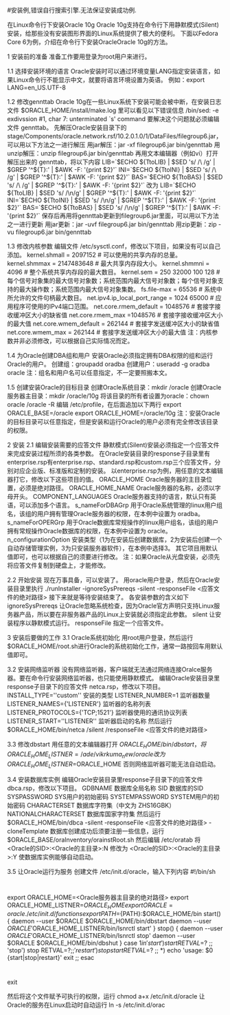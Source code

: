 #安装例,错误自行搜索引擎.无法保证安装成功例.

在Linux命令行下安装Oracle 10g
 Oracle 10g支持在命令行下用静默模式(Silent)安装，给那些没有安装图形界面的Linux系统提供了极大的便利。
 下面以Fedora Core 6为例，介绍在命令行下安装OracleOracle 10g的方法。
 
 1 安装前的准备
 准备工作要用登录为root用户来进行。
 
 1.1 选择安装环境的语言
 Oracle安装时可以通过环境变量LANG指定安装语言，如果Linux命令行不能显示中文，就要将语言环境设置为英语。
 例如：export LANG=en_US.UTF-8
 
 1.2 修改gennttab
 Oracle 10g在一些Linux系统下安装可能会被中断，在安装日志文件
 $ORACLE_HOME/install/make.log
 里可以看见以下错误信息
 /bin/sed: -e exdivssion #1, char 7: unterminated `s' command
 要解决这个问题就必须编辑文件 gennttab。
 先解压Oracle安装目录下的 stage/Components/oracle.network.rsf/10.2.0.1.0/1/DataFiles/filegroup6.jar，可以用以下方法之一进行解压
 用jar解压：jar -xf filegroup6.jar bin/gennttab
 用unzip解压：unzip filegroup6.jar bin/gennttab
 再用文本编辑器（例如vi）打开解压出来的 gennttab，将以下内容
 LIB=`$ECHO ${TtoLIB} | $SED 's/ /\\
 /g' | $GREP '^${T}:' | $AWK -F: '{print $2}'`
 INI=`$ECHO ${TtoINI} | $SED 's/ /\\
 /g' | $GREP '^${T}:' | $AWK -F: '{print $2}'`
 BAS=`$ECHO ${TtoBAS} | $SED 's/ /\\
 /g' | $GREP '^${T}:' | $AWK -F: '{print $2}'`
 改为
 LIB=`$ECHO ${TtoLIB} | $SED 's/ /\n/g' | $GREP '^${T}:' | $AWK -F:
 '{print $2}'`
 INI=`$ECHO ${TtoINI} | $SED 's/ /\n/g' | $GREP '^${T}:' | $AWK -F:
 '{print $2}'`
 BAS=`$ECHO ${TtoBAS} | $SED 's/ /\n/g' | $GREP '^${T}:' | $AWK -F:
 '{print $2}'`
 保存后再用将gennttab更新到filegroup6.jar里面，可以用以下方法之一进行更新
 用jar更新：jar -uvf filegroup6.jar bin/gennttab
 用zip更新：zip -vu filegroup6.jar bin/gennttab
 
 1.3 修改内核参数
 编辑文件 /etc/sysctl.conf，修改以下项目，如果没有可以自己添加。
 kernel.shmall = 2097152 # 可以使用的共享内存的总量。
 kernel.shmmax = 2147483648 # 最大共享内存段大小。
 kernel.shmmni = 4096 # 整个系统共享内存段的最大数目。
 kernel.sem = 250 32000 100 128 # 每个信号对象集的最大信号对象数；系统范围内最大信号对象数；每个信号对象支持的最大操作数；系统范围内最大信号对象集数。
 fs.file-max = 65536 # 系统中所允许的文件句柄最大数目。
 net.ipv4.ip_local_port_range = 1024 65000 # 应用程序可使用的IPv4端口范围。
 net.core.rmem_default = 1048576 # 套接字接收缓冲区大小的缺省值
 net.core.rmem_max =1048576 # 套接字接收缓冲区大小的最大值
 net.core.wmem_default = 262144 # 套接字发送缓冲区大小的缺省值
 net.core.wmem_max = 262144 # 套接字发送缓冲区大小的最大值
 注：内核参数并非必须修改，可以根据自己实际情况而定。
 
 1.4 为Oracle创建DBA组和用户
 安装Oracle必须指定拥有DBA权限的组和运行Oracle的用户。
 创建组：groupadd oradba
 创建用户：useradd -g oradba oracle
 注：组名和用户名可以任意指定，不一定要照搬本文。
 
 1.5 创建安装Oracle的目标目录
 创建Oracle系统目录：mkdir /oracle
 创建Oracle服务器主目录：mkdir /oracle/10g
 将该目录的所有者设置为oracle：chown oracle /oracle -R
 编辑 /etc/profile，在后面追加以下两行
 export ORACLE_BASE=/oracle
 export ORACLE_HOME=/oracle/10g
 注：安装Oracle的目标目录可以任意指定，但是安装和运行Oracle的用户必须有完全修改该目录的权限。
 
 2 安装
 2.1 编辑安装需要的应答文件
 静默模式(Silent)安装必须指定一个应答文件来完成安装过程所须的各类参数。
 在Oracle安装目录的response子目录里有enterprise.rsp有enterprise.rsp、standard.rsp和custom.rsp三个应答文件，分别对应企业版、标准版和定制的安装。
 以enterprise.rsp为例，用任意的文本编辑器打它，修改以下这些项目的值。
 ORACLE_HOME Oracle服务器的主目录位置，必须是绝对路径。
 ORACLE_HOME_NAME Oracle服务器的名称，必须以字母开头。
 COMPONENT_LANGUAGES Oracle服务器支持的语言，默认只有英语，可以添加多个语言。
 s_nameForDBAGrp 用于Oracle系统管理的linux用户组名，该组的用户拥有管理Oracle服务器的权限，在本例中设置为 oradba。
 s_nameForOPERGrp 用于Oracle数据库常规操作的linux用户组名，该组的用户拥有常规操作Oracle数据库的权限，在本例中设置为 oracle。
 n_configurationOption 安装类型（1为在安装后创建数据库，2为安装后创建一个自动存储管理实例，3为只安装服务器软件），在本例中选择3。
 其它项目用默认值即可，也可以根据自己的须要进行修改。
 注：如果Oracle从光盘安装，必须先将应答文件复制到硬盘上，才能修改。
 
 2.2 开始安装
 现在万事具备，可以安装了。
 用oracle用户登录，然后在Oracle安装目录里执行
 ./runInstaller -ignoreSysPrereqs -silent -responseFile <应答文件的绝对路径>
 接下来就是等待安装结束了。
 各安装参数的含义如下
 ignoreSysPrereqs 让Oracle忽略系统检查，因为Oracle官方声明只支持Linux服务器产品，所以要在非服务器产品的Linux上安装就必须指定此参数。
 silent 让安装程序以静默模式运行。
 responseFile 指定一个应答文件。
 
 3 安装后要做的工作
 3.1 Oracle系统初始化
 用root用户登录，然后运行$ORACLE_HOME/root.sh进行Oracle的系统初始化工作，通常一路按回车用默认值即可。
 
 3.2 安装网络监听器
 没有网络监听器，客户端就无法通过网络连接Oralce服务器。要在命令行安装网络监听器，也只能使用静默模式。
 编辑Oracle安装目录里response子目录下的应答文件 netca.rsp，修改以下项目。
 INSTALL_TYPE=''custom'' 安装的类型
 LISTENER_NUMBER=1 监听器数量
 LISTENER_NAMES={'LISTENER'} 监听器的名称列表
 LISTENER_PROTOCOLS={'TCP;1521'} 监听器使用的通讯协议列表
 LISTENER_START=''LISTENER'' 监听器启动的名称
 然后运行
 $ORACLE_HOME/bin/netca /silent /responseFile <应答文件的绝对路径>
 
 3.3 修改dbstart
 用任意的文本编辑器打开 $ORACLE_HOME/bin/dbstart，将
 ORACLE_HOME_LISTNER=/ade/vikrkuma_new/oracle
 改为
 ORACLE_HOME_LISTNER=$ORACLE_HOME
 否则网络监听器可能无法自动启动。
 
 3.4 安装数据库实例
 编辑Oracle安装目录里response子目录下的应答文件 dbca.rsp，修改以下项目。
 GDBNAME 数据库全局名称
 SID 数据库的SID
 SYSPASSWORD SYS用户的初始密码
 SYSTEMPASSWORD SYSTEM用户的初始密码
 CHARACTERSET 数据库字符集（中文为 ZHS16GBK）
 NATIONALCHARACTERSET 数据库国家字符集
 然后运行
 $ORACLE_HOME/bin/dbca -silent -responseFile <应答文件的绝对路径> -cloneTemplate
 数据库创建成功后须要注册一些信息，运行
 $ORACLE_BASE/oraInventory/orainstRoot.sh
 然后编辑 /etc/oratab
 将
 <Oracle的SID>:<Oracle的主目录>:N
 修改为
 <Oracle的SID>:<Oracle的主目录>:Y
 使数据库实例能够自动启动。
 
 3.5 让Oracle运行为服务
 创建文件 /etc/init.d/oracle，输入下列内容
 #!/bin/sh
 #
 export ORACLE_HOME=<Oracle服务器主目录的绝对路径>
 export ORACLE_HOME_LISTNER=$ORACLE_HOME
 export ORACLE=oracle
 . /etc/init.d/functions
 export PATH=${PATH}:$ORACLE_HOME/bin
 start()
 {
 daemon --user $ORACLE $ORACLE_HOME/bin/dbstart
 daemon --user $ORACLE '$ORACLE_HOME_LISTNER/bin/lsnrctl start'
 }
 stop()
 {
 daemon --user $ORACLE '$ORACLE_HOME_LISTNER/bin/lsnrctl stop'
 daemon --user $ORACLE $ORACLE_HOME/bin/dbshut
 }
 case $1 in
 'start')
 start
 RETVAL=$?
 ;;
 'stop')
 stop
 RETVAL=$?
 ;;
 'restart')
 stop
 start
 RETVAL=$?
 ;;
 *)
 echo 'usage: $0 {start|stop|restart}'
 exit
 ;;
 esac
 #
 exit
 
 然后将这个文件赋予可执行的权限，运行
 chmod a+x /etc/init.d/oracle
 让Oracle的服务在Linux启动时自动运行
 ln -s /etc/init.d/orac
